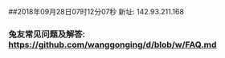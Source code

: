 ##2018年09月28日07时12分07秒 新址: 142.93.211.168
### 兔友常见问题及解答: https://github.com/wanggonging/d/blob/w/FAQ.md
